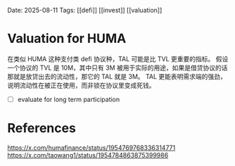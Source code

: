 Date: 2025-08-11
Tags: [[defi]] [[invest]] [[valuation]]

# Valuation for HUMA

在类似 HUMA 这种支付类 defi 协议种，TAL 可能是比 TVL 更重要的指标。
假设一个协议的 TVL 是 10M，其中只有 3M 被用于实际的用途，如果是借贷协议的话那就是放贷出去的流动性，那它的 TAL 就是 3M。
TAL 更能表明需求端的强劲，说明流动性在被正在使用，而非锁在协议里变成死钱。

- [ ] evaluate for long term participation


# References
https://x.com/humafinance/status/1954769768336314771
https://x.com/taowang1/status/1954784863875399986
